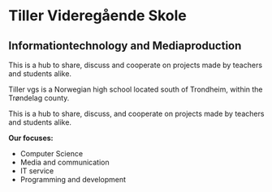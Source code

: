 # Tiller Videregående Skole 
## Informationtechnology and Mediaproduction

This is a hub to share, discuss and cooperate on projects made by teachers and students alike.

Tiller vgs is a Norwegian high school located south of Trondheim, within the Trøndelag county.

This is a hub to share, discuss, and cooperate on projects made by teachers and students alike.

**Our focuses:**
- Computer Science
- Media and communication
- IT service
- Programming and development

